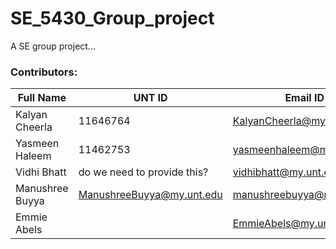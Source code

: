 # SE_5430_Group_project
A SE group project...

### Contributors:
|Full Name|UNT ID|Email ID|GitHub User ID|Trello ID|
|---------|------|--------|--------------|---------|
|Kalyan Cheerla| 11646764| KalyanCheerla@my.unt.edu | @[kalyancheerla](https://github.com/kalyancheerla) | @kalyancheerla |
|Yasmeen Haleem| 11462753| yasmeenhaleem@my.unt.edu | @[yasmeenha](https://github.com/yasmeenha) | @yasmeenha |
|Vidhi Bhatt| do we need to provide this?| vidhibhatt@my.unt.edu |@[aceattorney](https://github.com/aceattorney666) |@vidhi_bhatt|
|Manushree Buyya| ManushreeBuyya@my.unt.edu| manushreebuyya@my.unt.edu |@[manushree08](https://github.com/manushree08) |@manushree08|
|Emmie Abels|         | EmmieAbels@my.unt.edu | @[Emmie8](https://github.com/Emmie8) | @emmieabels1 |